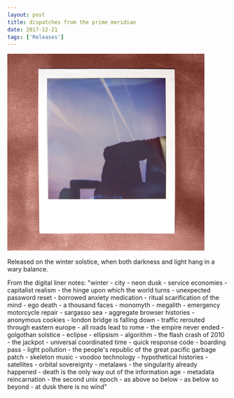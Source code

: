 ```yaml
---
layout: post
title: dispatches from the prime meridian
date: 2017-12-21
tags: ['Releases']
---
```

[![dispatches from the prime meridian](/assets/images/dispatches-from-the-prime-meridian.jpg)](https://northerninformation.bandcamp.com/album/dispatches-from-the-prime-meridian)

Released on the winter solstice, when both darkness and light hang in a wary balance.

From the digital liner notes: "winter - city - neon dusk - service economies - capitalist realism - the hinge upon which the world turns - unexpected password reset - borrowed anxiety medication - ritual scarification of the mind - ego death - a thousand faces - monomyth - megalith - emergency motorcycle repair - sargasso sea - aggregate browser histories - anonymous cookies - london bridge is falling down - traffic rerouted through eastern europe - all roads lead to rome - the empire never ended - golgothan solstice - eclipse - ellipsism - algorithm - the flash crash of 2010 - the jackpot - universal coordinated time - quick response code - boarding pass - light pollution - the people's republic of the great pacific garbage patch - skeleton music - voodoo technology - hypothetical histories - satellites - orbital sovereignty - metalaws - the singularity already happened - death is the only way out of the information age - metadata reincarnation - the second unix epoch - as above so below - as below so beyond - at dusk there is no wind"